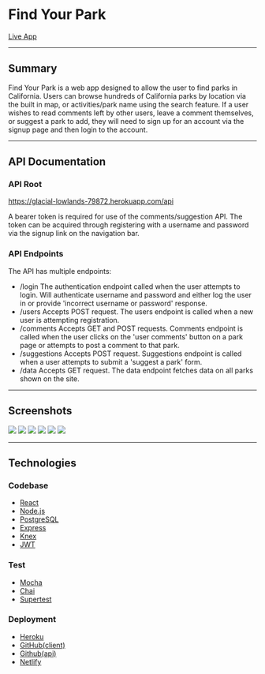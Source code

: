 # Find Your Park 

[Live App](https://findyourpark.netlify.app/)

---
## Summary

Find Your Park is a web app designed to allow the user to find parks 
in California. Users can browse hundreds of California parks by location
via the built in map, or activities/park name using the search feature.
If a user wishes to read comments left by other users, leave a comment themselves, or suggest a park to add, they will need to sign up for an
account via the signup page and then login to the account. 

---

## API Documentation

### API Root 
https://glacial-lowlands-79872.herokuapp.com/api

A bearer token is required for use of the comments/suggestion API. The token can be acquired through registering with a username and password via the signup link on the navigation bar.

### API Endpoints

The API has multiple endpoints:
- /login
    The authentication endpoint called when the user attempts to login. Will authenticate
    username and password and either log the user in or provide 'incorrect username or password' response.
- /users
    Accepts POST request. The users endpoint is called when a new user is attempting registration. 
- /comments
    Accepts GET and POST requests. Comments endpoint is called when the user clicks on the 'user comments' button on a park page or attempts to post a comment to that park.
- /suggestions
    Accepts POST request. Suggestions endpoint is called when a user attempts to submit a 'suggest a park' form. 
- /data
    Accepts GET request. The data endpoint fetches data on all parks shown on the site.

---

## Screenshots
<img src="./src/screenshots/home.jpg" max-width="600"/>
<img src="./src/screenshots/park.jpg" max-width="600"/>
<img src="./src/screenshots/login.jpg" max-width="600"/>
<img src="./src/screenshots/signup.jpg" max-width="600"/>
<img src="./src/screenshots/parklist.jpg" max-width="600"/>
<img src="./src/screenshots/comments.jpg" max-width="600"/>



---

## Technologies

### Codebase
- [React](https://reactjs.org/)
- [Node.js](https://nodejs.org/en/)
- [PostgreSQL](https://www.postgresql.org/)
- [Express](https://expressjs.com/)
- [Knex](http://knexjs.org/)
- [JWT](https://jwt.io/)

### Test
- [Mocha](https://mochajs.org/)
- [Chai](https://www.chaijs.com/)
- [Supertest](https://www.npmjs.com/package/supertest)

### Deployment
- [Heroku](https://dashboard.heroku.com/)
- [GitHub(client)](https://github.com/rmac2289/parkfinder-app)
- [Github(api)](https://github.com/rmac2289/parkfinder-api)
- [Netlify](https://www.netlify.com/)












